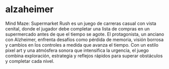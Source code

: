 # alzaheimer
Mind Maze: Supermarket Rush es un juego de carreras casual con vista cenital, 
donde el jugador debe completar una lista de compras en un supermercado 
antes de que el tiempo se agote. El protagonista, un anciano con Alzheimer, 
enfrenta desafíos como pérdida de memoria, visión borrosa y cambios en los 
controles a medida que avanza el tiempo. Con un estilo pixel art y una atmósfera 
sonora que intensifica la urgencia, el juego combina exploración, estrategia y 
reflejos rápidos para superar obstáculos y completar cada nivel.
